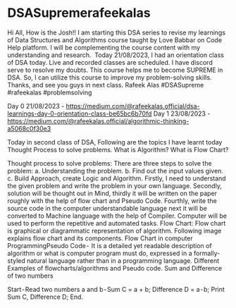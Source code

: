 # DSASupremerafeekalas


Hi All,
How is the Josh!! I am starting this DSA series to revise my learnings of Data Structures and Algorithms course taught by Love Babbar on Code Help platform. I will be complementing the course content with my understanding and research. 
Today 21/08/2023, I had an orientation class of DSA today. Live and recorded classes are scheduled. I have discord serve to resolve my doubts. This course helps me to become SUPREME in DSA. So, I can utilize this course to improve my problem-solving skills.
Thanks, and see you guys in next class.
Rafeek Alas
#DSASupreme #rafeekalas #problemsolving

Day 0 21/08/2023 - https://medium.com/@rafeekalas.official/dsa-learnings-day-0-orientation-class-be65bc6b70fd
Day 1 23/08/2023 - https://medium.com/@rafeekalas.official/algorithmic-thinking-a5068c0f30e3

Today in second class of DSA, Following are the topics I have learnt today
Thought Process to solve problems.
What is Algorithm?
What is Flow Chart?

Thought process to solve problems:
There are three steps to solve the problem:
a. Understanding the problem.
b. Find out the input values given.
c. Build Approach, create Logic and Algorithm.
Firstly, I need to understand the given problem and write the problem in your own language. Secondly, solution will be thought out in Mind, thirdly it will be written on the paper roughly with the help of flow chart and Pseudo Code. Fourthly, write the source code in the computer understandable language next it will be converted to Machine language with the help of Compiler.
Computer will be used to perform the repetitive and automated tasks.
Flow Chart:
Flow chart is graphical or diagrammatic representation of algorithm. Following image explains flow chart and its components.
Flow Chart in computer ProgrammingPseudo Code - 
It is a detailed yet readable description of algorithm or what is computer program must do, expressed in a formally-styled natural language rather than in a programming language.
Different Examples of flowcharts/algorithms and Pseudo code.
Sum and Difference of two numbers

Start - Read two numbers a and b - Sum C = a + b; Difference D = a - b; Print Sum C, Difference D; End.